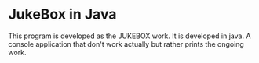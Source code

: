 # JukeBox in Java

This program is developed as the JUKEBOX work. It is developed in java. A console application that don't work actually but rather prints the ongoing work.

